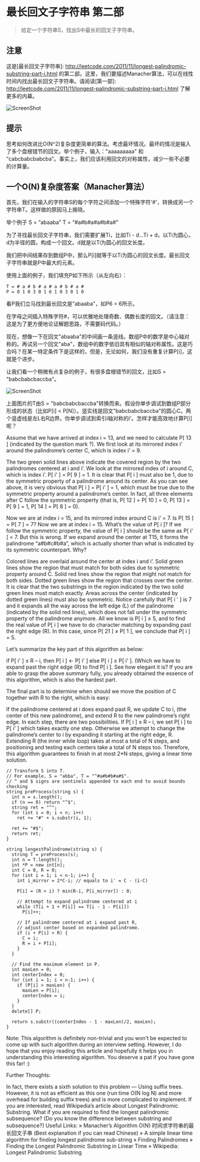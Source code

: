 # 最长回文子字符串 第二部

> 给定一个字符串S，找出S中最长的回文子字符串。

## 注意
这是[最长回文子字符串]: http://leetcode.com/2011/11/longest-palindromic-substring-part-i.html 的第二部。这里，我们要描述Manacher算法，可以在线性时间内找出最长回文子字符串。请阅读[第一部]: http://leetcode.com/2011/11/longest-palindromic-substring-part-i.html 了解更多的内幕。

[Manacher]: http://en.wikipedia.org/wiki/Longest_palindromic_substring#CITEREFManacher1975

![ScreenShot](https://raw.github.com/xiangzhai/leetcode/master/image/ManG490.jpg)

## 提示
思考如何改进比O(N^2)复杂度更简单的算法。考虑最坏情况。最坏的情况是输入了多个盘根错节的回文。举个例子，输入："aaaaaaaaa" 和 “cabcbabcbabcba”。事实上，我们应该利用回文的对称属性，减少一些不必要的计算量。

## 一个O(N)复杂度答案（Manacher算法）
首先，我们在输入的字符串S的每个字符之间添加一个特殊字符'#'，转换成另一个字符串T。这样做的原因马上揭晓。

举个例子 S = “abaaba” T = “#a#b#a#a#b#a#”

为了寻找最长回文子字符串，我们需要扩展Ti，比如Ti - d...Ti + d，以Ti为圆心，d为半径的圆，构成一个回文。d就是以Ti为圆心的回文长度。

我们把中间结果存到数组P中，那么P[i]就等于以Ti为圆心的回文长度。最长回文子字符串就是P中最大的元素。

使用上面的例子，我们填充P如下所示（从左向右）：

```
T = # a # b # a # a # b # a #
P = 0 1 0 3 0 1 6 1 0 3 0 1 0
```

看P我们立马找到最长回文是"abaaba"，如P6 = 6所示。

在字母之间插入特殊字符#，可以优雅地处理奇数、偶数长度的回文。（请注意：这是为了更方便地论证解题思路，不需要码代码。）

现在，想像一下在回文"abaaba"的中间画一条竖线。数组P中的数字是中心轴对称的。再试另一个回文"aba"，数组中的数字依旧具有相似的轴对称属性。这是巧合吗？在某一特定条件下是这样的，但是，无论如何，我们没有重复计算P[i]，这就是个进步。

让我们看一个稍微有点复杂的例子，有很多盘根错节的回文，比如S = "babcbabcbaccba"。

![ScreenShot](https://raw.github.com/xiangzhai/leetcode/master/image/palindrome_table10.png) 

上面图片的T由S = "babcbabcbaccba"转换而来。假设你单步调试到数组P部分形成的状态（比如P[i] < P[N]）。竖实线是回文"babcbabcbaccba"的圆心C。两个竖虚线是左L右R边界。你单步调试到索引i轴对称的i’。怎样才能高效地计算P[i]呢？

Assume that we have arrived at index i = 13, and we need to calculate P[ 13 ] (indicated by the question mark ?). We first look at its mirrored index i’ around the palindrome’s center C, which is index i’ = 9.


The two green solid lines above indicate the covered region by the two palindromes centered at i and i’. We look at the mirrored index of i around C, which is index i’. P[ i' ] = P[ 9 ] = 1. It is clear that P[ i ] must also be 1, due to the symmetric property of a palindrome around its center.
As you can see above, it is very obvious that P[ i ] = P[ i' ] = 1, which must be true due to the symmetric property around a palindrome’s center. In fact, all three elements after C follow the symmetric property (that is, P[ 12 ] = P[ 10 ] = 0, P[ 13 ] = P[ 9 ] = 1, P[ 14 ] = P[ 8 ] = 0).


Now we are at index i = 15, and its mirrored index around C is i’ = 7. Is P[ 15 ] = P[ 7 ] = 7?
Now we are at index i = 15. What’s the value of P[ i ]? If we follow the symmetric property, the value of P[ i ] should be the same as P[ i' ] = 7. But this is wrong. If we expand around the center at T15, it forms the palindrome “a#b#c#b#a”, which is actually shorter than what is indicated by its symmetric counterpart. Why?


Colored lines are overlaid around the center at index i and i’. Solid green lines show the region that must match for both sides due to symmetric property around C. Solid red lines show the region that might not match for both sides. Dotted green lines show the region that crosses over the center.
It is clear that the two substrings in the region indicated by the two solid green lines must match exactly. Areas across the center (indicated by dotted green lines) must also be symmetric. Notice carefully that P[ i ' ] is 7 and it expands all the way across the left edge (L) of the palindrome (indicated by the solid red lines), which does not fall under the symmetric property of the palindrome anymore. All we know is P[ i ] ≥ 5, and to find the real value of P[ i ] we have to do character matching by expanding past the right edge (R). In this case, since P[ 21 ] ≠ P[ 1 ], we conclude that P[ i ] = 5.

Let’s summarize the key part of this algorithm as below:

if P[ i' ] ≤ R – i,
then P[ i ] ← P[ i' ]
else P[ i ] ≥ P[ i' ]. (Which we have to expand past the right edge (R) to find P[ i ].
See how elegant it is? If you are able to grasp the above summary fully, you already obtained the essence of this algorithm, which is also the hardest part.

The final part is to determine when should we move the position of C together with R to the right, which is easy:

If the palindrome centered at i does expand past R, we update C to i, (the center of this new palindrome), and extend R to the new palindrome’s right edge.
In each step, there are two possibilities. If P[ i ] ≤ R – i, we set P[ i ] to P[ i' ] which takes exactly one step. Otherwise we attempt to change the palindrome’s center to i by expanding it starting at the right edge, R. Extending R (the inner while loop) takes at most a total of N steps, and positioning and testing each centers take a total of N steps too. Therefore, this algorithm guarantees to finish in at most 2*N steps, giving a linear time solution.

```
// Transform S into T.
// For example, S = "abba", T = "^#a#b#b#a#$".
// ^ and $ signs are sentinels appended to each end to avoid bounds checking
string preProcess(string s) {
  int n = s.length();
  if (n == 0) return "^$";
  string ret = "^";
  for (int i = 0; i < n; i++)
    ret += "#" + s.substr(i, 1);
 
  ret += "#$";
  return ret;
}
 
string longestPalindrome(string s) {
  string T = preProcess(s);
  int n = T.length();
  int *P = new int[n];
  int C = 0, R = 0;
  for (int i = 1; i < n-1; i++) {
    int i_mirror = 2*C-i; // equals to i' = C - (i-C)
    
    P[i] = (R > i) ? min(R-i, P[i_mirror]) : 0;
    
    // Attempt to expand palindrome centered at i
    while (T[i + 1 + P[i]] == T[i - 1 - P[i]])
      P[i]++;
 
    // If palindrome centered at i expand past R,
    // adjust center based on expanded palindrome.
    if (i + P[i] > R) {
      C = i;
      R = i + P[i];
    }
  }
 
  // Find the maximum element in P.
  int maxLen = 0;
  int centerIndex = 0;
  for (int i = 1; i < n-1; i++) {
    if (P[i] > maxLen) {
      maxLen = P[i];
      centerIndex = i;
    }
  }
  delete[] P;
  
  return s.substr((centerIndex - 1 - maxLen)/2, maxLen);
}
```

Note:
This algorithm is definitely non-trivial and you won’t be expected to come up with such algorithm during an interview setting. However, I do hope that you enjoy reading this article and hopefully it helps you in understanding this interesting algorithm. You deserve a pat if you have gone this far! :)

Further Thoughts:

In fact, there exists a sixth solution to this problem — Using suffix trees. However, it is not as efficient as this one (run time O(N log N) and more overhead for building suffix trees) and is more complicated to implement. If you are interested, read Wikipedia’s article about Longest Palindromic Substring.
What if you are required to find the longest palindromic subsequence? (Do you know the difference between substring and subsequence?)
Useful Links:
» Manacher’s Algorithm O(N) 时间求字符串的最长回文子串 (Best explanation if you can read Chinese)
» A simple linear time algorithm for finding longest palindrome sub-string
» Finding Palindromes
» Finding the Longest Palindromic Substring in Linear Time
» Wikipedia: Longest Palindromic Substring
